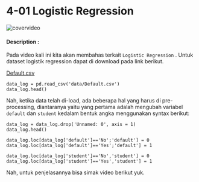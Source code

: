 # 4-01 Logistic Regression

![covervideo](http://bit.ly/makeaicovervideo)

#### **Description :**

Pada video kali ini kita akan membahas terkait `Logistic Regression` . Untuk dataset logistik regression dapat di download pada link berikut.

[Default.csv](https://github.com/BenedictusAryo/documents_assets/raw/master/New%20CourseMap/Intermediate%20Course/1_Linear%20Model%20and%20Intro%20to%20Supervised%20Machine%20Learning/assets/Default.zip)

```
data_log = pd.read_csv('data/Default.csv')
data_log.head()
```
Nah, ketika data telah di-load, ada beberapa hal yang harus di pre-processing, diantaranya yaitu yang pertama adalah mengubah variabel `default` dan `student` kedalam bentuk angka menggunakan syntax berikut:
```
data_log = data_log.drop('Unnamed: 0', axis = 1)
data_log.head()
```

```
data_log.loc[data_log['default']=='No';'default'] = 0
data_log.loc[data_log['default']=='Yes';'default'] = 1
```
```
data_log.loc[data_log['student']=='No','student'] = 0
data_log.loc[data_log['student']=='Yes','student'] = 1
```
Nah, untuk penjelasannya bisa simak video berikut yuk.
